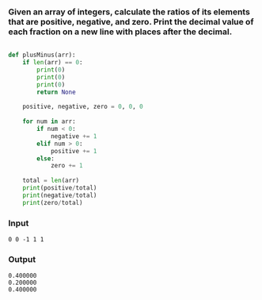 ### Given an array of integers, calculate the ratios of its elements that are positive, negative, and zero. Print the decimal value of each fraction on a new line with  places after the decimal.

```python

def plusMinus(arr):
    if len(arr) == 0:
        print(0)
        print(0)
        print(0)
        return None
        
    positive, negative, zero = 0, 0, 0
    
    for num in arr:
        if num < 0:
            negative += 1
        elif num > 0:
            positive += 1
        else:
            zero += 1
    
    total = len(arr)
    print(positive/total)
    print(negative/total)
    print(zero/total)

```

### Input

```stdin
0 0 -1 1 1
```

### Output

```stdin
0.400000
0.200000
0.400000
```